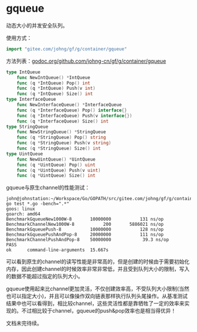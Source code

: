 # gqueue

动态大小的并发安全队列。

使用方式：
```go
import "gitee.com/johng/gf/g/container/gqueue"
```

方法列表：[godoc.org/github.com/johng-cn/gf/g/container/gqueue](https://godoc.org/github.com/johng-cn/gf/g/container/gqueue)
```go
type IntQueue
    func NewIntQueue() *IntQueue
    func (q *IntQueue) Pop() int
    func (q *IntQueue) Push(v int)
    func (q *IntQueue) Size() int
type InterfaceQueue
    func NewInterfaceQueue() *InterfaceQueue
    func (q *InterfaceQueue) Pop() interface{}
    func (q *InterfaceQueue) Push(v interface{})
    func (q *InterfaceQueue) Size() int
type StringQueue
    func NewStringQueue() *StringQueue
    func (q *StringQueue) Pop() string
    func (q *StringQueue) Push(v string)
    func (q *StringQueue) Size() int
type UintQueue
    func NewUintQueue() *UintQueue
    func (q *UintQueue) Pop() uint
    func (q *UintQueue) Push(v uint)
    func (q *UintQueue) Size() int
```


gqueue与原生channel的性能测试：
```
john@johnstation:~/Workspace/Go/GOPATH/src/gitee.com/johng/gf/g/container/gqueue$ go test *.go -bench=".*"
goos: linux
goarch: amd64
BenchmarkGqueueNew1000W-8      	10000000	       131 ns/op
BenchmarkChannelNew1000W-8     	     200	   5886021 ns/op
BenchmarkGqueuePush-8          	10000000	       128 ns/op
BenchmarkGqueuePushAndPop-8    	20000000	       111 ns/op
BenchmarkChannelPushAndPop-8   	50000000	        39.3 ns/op
PASS
ok  	command-line-arguments	15.667s
```
可以看到原生的channel的读写性能是非常高的，但是创建的时候由于需要初始化内存，因此创建channel的时候效率非常非常低，并且受到队列大小的限制，写入的数据不能超过指定的队列大小。

gqueue使用起来比channel更加灵活，不仅创建效率高，不受队列大小限制(当然也可以指定大小)，并且可以像操作双向链表那样执行队列头尾操作。从基准测试结果中也可以看得到，相比较channel，这些灵活性都是靠牺牲了一定的效率来实现的。不过相比较于channel，gqueue的push&pop效率也是相当得优异！


文档未完待续。